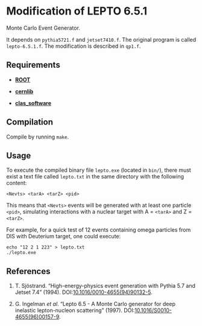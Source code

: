 Modification of LEPTO 6.5.1
===========================
 
Monte Carlo Event Generator.

It depends on `pythia5721.f` and `jetset7410.f`. The original program is called `lepto-6.5.1.f`. The modification is described in `qp1.f`.

## Requirements

* [**ROOT**](https://root.cern/)

* [**cernlib**](http://github.com/utfsm-eg2-data-analysis/cernlib)

* [**clas_software**](http://github.com/utfsm-eg2-data-analysis/clas_software)

## Compilation

Compile by running `make`.

## Usage

To execute the compiled binary file `lepto.exe` (located in `bin/`), there must exist a text file called `lepto.txt` in the same directory with the following content:

```
<Nevts> <tarA> <tarZ> <pid>
```

This means that `<Nevts>` events will be generated with at least one particle `<pid>`, simulating interactions with a nuclear target with A = `<tarA>` and Z = `<tarZ>`.

For example, for a quick test of 12 events containing omega particles from DIS with Deuterium target, one could execute:

```
echo "12 2 1 223" > lepto.txt
./lepto.exe
```

## References

1. T. Sjöstrand. “High-energy-physics event generation with Pythia 5.7 and Jetset 7.4” (1994). DOI:[10.1016/0010-4655(94)90132-5](http://doi.org/10.1016/0010-4655(94)90132-5).

2. G. Ingelman *et al*. “Lepto 6.5 - A Monte Carlo generator for deep inelastic lepton-nucleon scattering” (1997). DOI:[10.1016/S0010-4655(96)00157-9](http://doi.org/10.1016/S0010-4655(96)00157-9).
